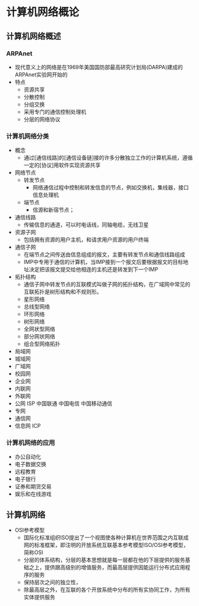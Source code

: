 # 计算机网络概论
## 计算机网络概述
### ARPAnet
- 现代意义上的网络是在1969年美国国防部最高研究计划局(DARPA)建成的ARPAnet实验网开始的
- 特点  
  - 资源共享
  - 分散控制
  - 分组交换
  - 采用专门的通信控制处理机
  - 分层的网络协议
### 计算机网络分类
- 概念
  - 通过[通信线路]的[通信设备链]接的许多分散独立工作的计算机系统，遵循一定的[协议]用软件实现资源共享
- 网络节点
  - 转发节点
    - 网络通信过程中控制和转发信息的节点，例如交换机，集线器，接口信息处理机
  - 端节点
    - 信源和新宿节点； 
- 通信线路
  - 传输信息的通道，可以时电话线，同轴电缆，无线卫星
- 资源子网
  - 包括拥有资源的用户主机，和请求用户资源的用户终端
- 通信子网
  - 在端节点之间传送由信息组成的报文，主要有转发节点和通信线路组成
  - IMP中专用于通信的计算机，当IMP接到一个报文后要根据报文的目标地址决定把该报文提交给他相连的主机还是转发到下一个IMP
- 拓扑结构
  - 通信子网中转发节点的互联模式叫做子网的拓扑结构，在广域网中常见的互联拓扑是树形结构和不规则形。
  - 星形网络
  - 总线型网络
  - 环形网络
  - 树形网络
  - 全网状型网络
  - 部分网状网络
  - 组合型网络拓扑
- 局域网
- 城域网
- 广域网
- 校园网
- 企业网
- 内联网
- 外联网
- 公网 ISP 中国联通 中国电信 中国移动通信
- 专网
- 通信网
- 信息网 ICP
### 计算机网络的应用
- 办公自动化
- 电子数据交换
- 远程教育
- 电子银行
- 证券和期货交易
- 娱乐和在线游戏
## 计算机网络
- OSI参考模型
  - 国际化标准组织ISO提出了一个视图使各种计算机在世界范围之内互联成网的标准框架，即注明的开放系统互联基本参考模型ISO/OSI参考模型，简称OSI
  - 分层的体系结构，分层的基本思想就是每一层都在他的下层提供的服务基础之上，提供跟高级别的增值服务，而最高层提供因能运行分布式应用程序的服务
  - 保持层次之间的独立性，
  - 除最高层之外，在互联的各个开放系统中分布的所有实协同工作，为所有实体提供服务






